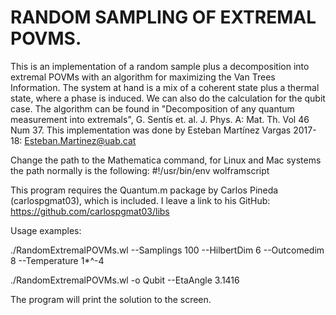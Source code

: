 # RANDOM SAMPLING OF EXTREMAL POVMS.
This is an implementation of a random sample plus a decomposition into extremal POVMs with an 
algorithm for maximizing the Van Trees Information.  The system at hand is
a mix of a coherent state plus a thermal state, where a phase is induced. We can also do the calculation for the qubit case.
The algorithm can be found in  "Decomposition of any quantum measurement into extremals", G. Sentís et. al.  J. Phys. A: Mat. 
Th. Vol 46  Num 37.
This implementation was done by Esteban Martínez Vargas 2017-18: Esteban.Martinez@uab.cat

Change the path to the Mathematica command, for Linux and Mac systems the path normally is the following:
#!/usr/bin/env wolframscript 

This program requires the Quantum.m package by Carlos Pineda (carlospgmat03), which is included. I leave
a link to his GitHub: 
https://github.com/carlospgmat03/libs

   Usage examples:
   
   ./RandomExtremalPOVMs.wl --Samplings 100 --HilbertDim 6 --Outcomedim 8 --Temperature 1*^-4
   
   ./RandomExtremalPOVMs.wl -o Qubit --EtaAngle 3.1416

The program will print the solution to the screen.
